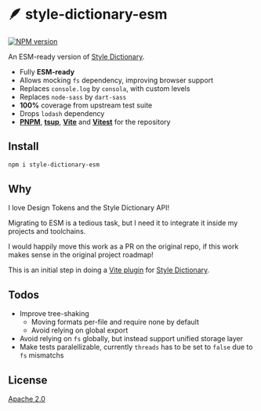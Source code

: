 # 🪶 style-dictionary-esm

[![NPM version](https://img.shields.io/npm/v/style-dictionary-esm?color=a1b858&label=)](https://www.npmjs.com/package/style-dictionary-esm)

An ESM-ready version of [Style Dictionary](https://github.com/amzn/style-dictionary).

- Fully **ESM-ready**
- Allows mocking `fs` dependency, improving browser support
- Replaces `console.log` by `consola`, with custom levels
- Replaces `node-sass` by `dart-sass`
- **100%** coverage from upstream test suite
- Drops `lodash` dependency
- [**PNPM**](https://pnpm.io/), [**tsup**](https://github.com/egoist/tsup), [**Vite**](https://vitejs.dev/) and [**Vitest**](https://vitest.dev) for the repository

## Install

```bash
npm i style-dictionary-esm
```

## Why

I love Design Tokens and the Style Dictionary API!

Migrating to ESM is a tedious task, but I need it to integrate it inside my projects and toolchains.

I would happily move this work as a PR on the original repo, if this work makes sense in the original project roadmap!

This is an initial step in doing a [Vite plugin](https://vitejs.dev/plugins) for [Style Dictionary](https://github.com/amzn/style-dictionary).

## Todos

- Improve tree-shaking
  - Moving formats per-file and require none by default
  - Avoid relying on global export
- Avoid relying on `fs` globally, but instead support unified storage layer
- Make tests paralellizable, currently `threads` has to be set to `false` due to `fs` mismatchs

## License

[Apache 2.0](LICENSE)
